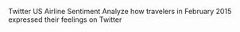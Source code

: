 Twitter US Airline Sentiment
Analyze how travelers in February 2015 expressed their feelings on Twitter
